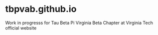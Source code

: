 # tbpvab.github.io

Work in progresss for Tau Beta Pi Virginia Beta Chapter at Virginia Tech official website
